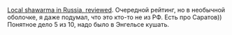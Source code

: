 ---
---
[Local shawarma in Russia, reviewed](https://www.bruh.ltd/blog/local-shawarma-in-russia-reviewed/). Очередной рейтинг, но в необычной оболочке, я даже подумал, что это кто-то не из РФ. Есть про Саратов)) Понятное дело 5 из 10, надо было в Энгельсе кушать.
